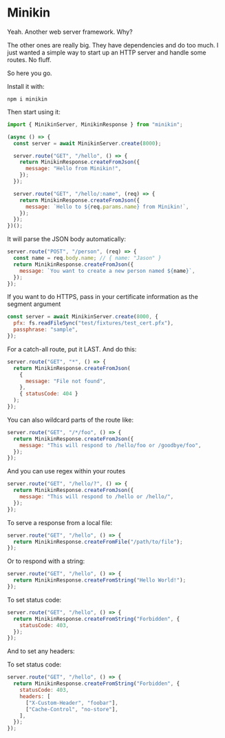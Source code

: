 # Minikin

Yeah. Another web server framework. Why?

The other ones are really big. They have dependencies and do too much. I just wanted a simple way to start up an HTTP server and handle some routes. No fluff.

So here you go.

Install it with:

```
npm i minikin
```

Then start using it:

```javascript
import { MinikinServer, MinikinResponse } from "minikin";

(async () => {
  const server = await MinikinServer.create(8000);

  server.route("GET", "/hello", () => {
    return MinikinResponse.createFromJson({
      message: "Hello from Minikin!",
    });
  });

  server.route("GET", "/hello/:name", (req) => {
    return MinikinResponse.createFromJson({
      message: `Hello to ${req.params.name} from Minikin!`,
    });
  });
})();
```

It will parse the JSON body automatically:

```javascript
server.route("POST", "/person", (req) => {
  const name = req.body.name; // { name: "Jason" }
  return MinikinResponse.createFromJson({
    message: `You want to create a new person named ${name}`,
  });
});
```

If you want to do HTTPS, pass in your certificate information as the segment argument

```javascript
const server = await MinikinServer.create(8000, {
  pfx: fs.readFileSync("test/fixtures/test_cert.pfx"),
  passphrase: "sample",
});
```

For a catch-all route, put it LAST. And do this:

```javascript
server.route("GET", "*", () => {
  return MinikinResponse.createFromJson(
    {
      message: "File not found",
    },
    { statusCode: 404 }
  );
});
```

You can also wildcard parts of the route like:

```javascript
server.route("GET", "/*/foo", () => {
  return MinikinResponse.createFromJson({
    message: "This will respond to /hello/foo or /goodbye/foo",
  });
});
```

And you can use regex within your routes

```javascript
server.route("GET", "/hello/?", () => {
  return MinikinResponse.createFromJson({
    message: "This will respond to /hello or /hello/",
  });
});
```

To serve a response from a local file:

```javascript
server.route("GET", "/hello", () => {
  return MinikinResponse.createFromFile("/path/to/file");
});
```

Or to respond with a string:

```javascript
server.route("GET", "/hello", () => {
  return MinikinResponse.createFromString("Hello World!");
});
```

To set status code:

```javascript
server.route("GET", "/hello", () => {
  return MinikinResponse.createFromString("Forbidden", {
    statusCode: 403,
  });
});
```

And to set any headers:

To set status code:

```javascript
server.route("GET", "/hello", () => {
  return MinikinResponse.createFromString("Forbidden", {
    statusCode: 403,
    headers: [
      ["X-Custom-Header", "foobar"],
      ["Cache-Control", "no-store"],
    ],
  });
});
```
